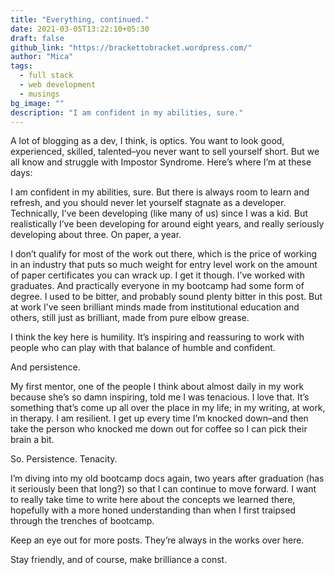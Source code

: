 ```yaml
---
title: "Everything, continued."
date: 2021-03-05T13:22:10+05:30
draft: false
github_link: "https://brackettobracket.wordpress.com/"
author: "Mica"
tags:
  - full stack
  - web development
  - musings
bg_image: ""
description: "I am confident in my abilities, sure."
---
```


A lot of blogging as a dev, I think, is optics. You want to look good, experienced, skilled, talented–you never want to sell yourself short. But we all know and struggle with Impostor Syndrome. Here’s where I’m at these days:

I am confident in my abilities, sure. But there is always room to learn and refresh, and you should never let yourself stagnate as a developer. Technically, I’ve been developing (like many of us) since I was a kid. But realistically I’ve been developing for around eight years, and really seriously developing about three. On paper, a year.

I don’t qualify for most of the work out there, which is the price of working in an industry that puts so much weight for entry level work on the amount of paper certificates you can wrack up. I get it though. I’ve worked with graduates. And practically everyone in my bootcamp had some form of degree. I used to be bitter, and probably sound plenty bitter in this post. But at work I’ve seen brilliant minds made from institutional education and others, still just as brilliant, made from pure elbow grease.

I think the key here is humility. It’s inspiring and reassuring to work with people who can play with that balance of humble and confident.

And persistence.

My first mentor, one of the people I think about almost daily in my work because she’s so damn inspiring, told me I was tenacious. I love that. It’s something that’s come up all over the place in my life; in my writing, at work, in therapy. I am resilient. I get up every time I’m knocked down–and then take the person who knocked me down out for coffee so I can pick their brain a bit.

So. Persistence. Tenacity.

I’m diving into my old bootcamp docs again, two years after graduation (has it seriously been that long?) so that I can continue to move forward. I want to really take time to write here about the concepts we learned there, hopefully with a more honed understanding than when I first traipsed through the trenches of bootcamp.

Keep an eye out for more posts. They’re always in the works over here.

Stay friendly, and of course, make brilliance a const.